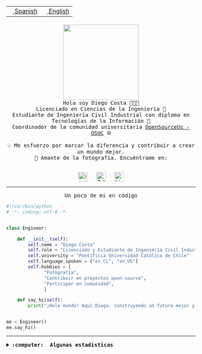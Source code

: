 <table border="0"  align="right">
 <tr><td><a href="README.md"><img src="https://upload.wikimedia.org/wikipedia/commons/thumb/8/89/Bandera_de_Espa%C3%B1a.svg/1200px-Bandera_de_Espa%C3%B1a.svg.png" height="10"> Spanish</a></td>
 <td><a href="README.en.md"><img src="https://upload.wikimedia.org/wikipedia/commons/a/a4/Flag_of_the_United_States.svg" height="10"> English</a></td></tr>
</table><br><br><br>

<p align="center">
  <img src="https://github.com/diegocostares/diegocostares/blob/main/Images/aaa2.gif?raw=true" height="200px" weight="200px">
  <br><samp>
    Hola soy Diego Costa 👨🏻‍💻<br>
    Licenciado en Ciencias de la Ingeniería 🤖<br>
    Estudiante de Ingeniería Civil Industrial con diploma en Tecnologías de la Información 🧠<br>
    Coordinador de la comunidad universitaria <a href="https://github.com/open-source-uc">OpenSourceUc - OSUC</a> 🌐<br>
  <br>
    💡 Me esfuerzo por marcar la diferencia y contribuir a crear un mundo mejor.<br>
    📸 Amante de la fotografía. Encuéntrame en: <br>
  <br></samp>
</p>

<p align="center">
   <a href="https://instagram.com/diegocosta_no" target="blank">
      <img align="center" src="https://cdn.jsdelivr.net/npm/simple-icons@3.0.1/icons/instagram.svg" alt="instagram" height="25px" width="25px" />
      &#8203;
   </a>
   &nbsp; &nbsp; &nbsp;
   <a href="https://t.me/diegocosta_no" target="blank">
      <img align="center" alt="Telegram" width="25px" src="https://icons-for-free.com/iconfiles/png/512/Telegram-1324888767380505522.png" />
      &#8203;
   </a>
   &nbsp; &nbsp; &nbsp;
   <a href="https://www.linkedin.com/in/diegocostar/" target="blank">
      <img align="center" alt="LinkedIn" width="25px" src="https://img.icons8.com/metro/452/linkedin.png" />
      &#8203;
   </a>
</p>

---

<p align="center"><front size="25"><samp>Un poco de mi en código</samp></front></p>

```python
#!/usr/bin/python
# -*- coding: utf-8 -*-


class Engineer:

    def __init__(self):
        self.name = "Diego Costa"
        self.role = "Licenciado y Estudiante de Ingeniería Civil Industrial"
        self.university = "Pontificia Universidad Católica de Chile"
        self.language_spoken = ["es_CL", "en_US"]
        self.hobbies = [
              "Fotografía",
              "Contribuir en proyectos open-source",
              "Participar en comunidad",
              ]

    def say_hi(self):
        print("¡Hola mundo! Aquí Diego, construyendo un futuro mejor y cambiando el mundo.")


me = Engineer()
me.say_hi()
```

---

<details>
  <summary><b><samp>:computer: &nbsp;Algunas estadísticas</samp></b></summary>
  <br/></p>

<!--START_SECTION:waka-->
![Code Time](http://img.shields.io/badge/Code%20Time-1%2C634%20hrs%2035%20mins-blue)

📅 **Soy más productivo los Miércoles** 

```text
Lunes                    5368 commits        ██░░░░░░░░░░░░░░░░░░░░░░░   08.00 % 
Martes                   2041 commits        █░░░░░░░░░░░░░░░░░░░░░░░░   03.04 % 
Miércoles                20589 commits       ████████░░░░░░░░░░░░░░░░░   30.70 % 
Jueves                   17601 commits       ███████░░░░░░░░░░░░░░░░░░   26.24 % 
Viernes                  18457 commits       ███████░░░░░░░░░░░░░░░░░░   27.52 % 
Sábado                   2502 commits        █░░░░░░░░░░░░░░░░░░░░░░░░   03.73 % 
Domingo                  518 commits         ░░░░░░░░░░░░░░░░░░░░░░░░░   00.77 % 
```


📊 **Esta semana me dediqué a** 

```text
🐱‍💻 Proyectos: 
buk-webapp               11 hrs 41 mins      ████████████████████░░░░░   80.85 % 
extension-ollama         1 hr 52 mins        ███░░░░░░░░░░░░░░░░░░░░░░   12.99 % 
Unknown Project          53 mins             ██░░░░░░░░░░░░░░░░░░░░░░░   06.15 % 
```


 Last Updated on 22/05/2024 20:05:09 UTC
<!--END_SECTION:waka-->

<p align="center"> <img src="https://github-readme-stats.vercel.app/api?username=diegocostares&show_icons=true&theme=ayu-mirage" alt="abhisheknaiidu" /></p>

</details>
